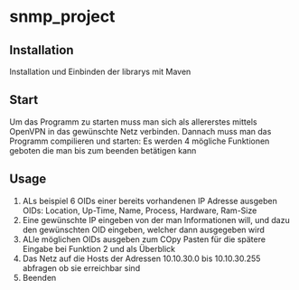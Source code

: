 # snmp_project

## Installation
  Installation und Einbinden der librarys mit Maven

## Start
  Um das Programm zu starten muss man sich als allererstes mittels OpenVPN in das gewünschte Netz         verbinden. Dannach muss man das Programm compilieren und starten: Es werden 4 mögliche Funktionen   geboten die man bis zum beenden betätigen kann
## Usage
  1. ALs beispiel 6 OIDs einer bereits vorhandenen IP Adresse ausgeben
    OIDs: Location, Up-Time, Name, Process, Hardware, Ram-Size
  2. Eine gewünschte IP eingeben von der man Informationen will, und dazu den gewünschten OID eingeben,      welcher dann ausgegeben wird
  3. ALle möglichen OIDs ausgeben zum COpy Pasten für die spätere Eingabe bei Funktion 2 und als              Überblick
  4. Das Netz auf die Hosts der Adressen 10.10.30.0 bis 10.10.30.255 abfragen ob sie erreichbar sind
  5. Beenden

